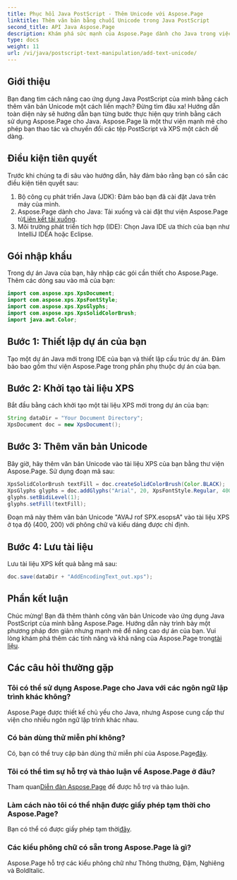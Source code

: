 ```yaml
---
title: Phục hồi Java PostScript - Thêm Unicode với Aspose.Page
linktitle: Thêm văn bản bằng chuỗi Unicode trong Java PostScript
second_title: API Java Aspose.Page
description: Khám phá sức mạnh của Aspose.Page dành cho Java trong việc thêm văn bản Unicode vào các dự án PostScript của bạn. Hãy làm theo hướng dẫn từng bước của chúng tôi để tích hợp liền mạch. Tải ngay!
type: docs
weight: 11
url: /vi/java/postscript-text-manipulation/add-text-unicode/
---
```

## Giới thiệu
Bạn đang tìm cách nâng cao ứng dụng Java PostScript của mình bằng cách thêm văn bản Unicode một cách liền mạch? Đừng tìm đâu xa! Hướng dẫn toàn diện này sẽ hướng dẫn bạn từng bước thực hiện quy trình bằng cách sử dụng Aspose.Page cho Java. Aspose.Page là một thư viện mạnh mẽ cho phép bạn thao tác và chuyển đổi các tệp PostScript và XPS một cách dễ dàng.
## Điều kiện tiên quyết
Trước khi chúng ta đi sâu vào hướng dẫn, hãy đảm bảo rằng bạn có sẵn các điều kiện tiên quyết sau:
1. Bộ công cụ phát triển Java (JDK): Đảm bảo bạn đã cài đặt Java trên máy của mình.
2.  Aspose.Page dành cho Java: Tải xuống và cài đặt thư viện Aspose.Page từ[Liên kết tải xuống](https://releases.aspose.com/page/java/).
3. Môi trường phát triển tích hợp (IDE): Chọn Java IDE ưa thích của bạn như IntelliJ IDEA hoặc Eclipse.
## Gói nhập khẩu
Trong dự án Java của bạn, hãy nhập các gói cần thiết cho Aspose.Page. Thêm các dòng sau vào mã của bạn:
```java
import com.aspose.xps.XpsDocument;
import com.aspose.xps.XpsFontStyle;
import com.aspose.xps.XpsGlyphs;
import com.aspose.xps.XpsSolidColorBrush;
import java.awt.Color;
```
## Bước 1: Thiết lập dự án của bạn
Tạo một dự án Java mới trong IDE của bạn và thiết lập cấu trúc dự án. Đảm bảo bao gồm thư viện Aspose.Page trong phần phụ thuộc dự án của bạn.
## Bước 2: Khởi tạo tài liệu XPS
Bắt đầu bằng cách khởi tạo một tài liệu XPS mới trong dự án của bạn:
```java
String dataDir = "Your Document Directory";
XpsDocument doc = new XpsDocument();
```
## Bước 3: Thêm văn bản Unicode
Bây giờ, hãy thêm văn bản Unicode vào tài liệu XPS của bạn bằng thư viện Aspose.Page. Sử dụng đoạn mã sau:
```java
XpsSolidColorBrush textFill = doc.createSolidColorBrush(Color.BLACK);
XpsGlyphs glyphs = doc.addGlyphs("Arial", 20, XpsFontStyle.Regular, 400f, 200f, "AVAJ rof SPX.esopsA");
glyphs.setBidiLevel(1);
glyphs.setFill(textFill);
```
Đoạn mã này thêm văn bản Unicode "AVAJ rof SPX.esopsA" vào tài liệu XPS ở tọa độ (400, 200) với phông chữ và kiểu dáng được chỉ định.
## Bước 4: Lưu tài liệu
Lưu tài liệu XPS kết quả bằng mã sau:
```java
doc.save(dataDir + "AddEncodingText_out.xps");
```
## Phần kết luận
Chúc mừng! Bạn đã thêm thành công văn bản Unicode vào ứng dụng Java PostScript của mình bằng Aspose.Page. Hướng dẫn này trình bày một phương pháp đơn giản nhưng mạnh mẽ để nâng cao dự án của bạn.
 Vui lòng khám phá thêm các tính năng và khả năng của Aspose.Page trong[tài liệu](https://reference.aspose.com/page/java/).
## Các câu hỏi thường gặp
### Tôi có thể sử dụng Aspose.Page cho Java với các ngôn ngữ lập trình khác không?
Aspose.Page được thiết kế chủ yếu cho Java, nhưng Aspose cung cấp thư viện cho nhiều ngôn ngữ lập trình khác nhau.
### Có bản dùng thử miễn phí không?
 Có, bạn có thể truy cập bản dùng thử miễn phí của Aspose.Page[đây](https://releases.aspose.com/).
### Tôi có thể tìm sự hỗ trợ và thảo luận về Aspose.Page ở đâu?
 Tham quan[Diễn đàn Aspose.Page](https://forum.aspose.com/c/page/39) để được hỗ trợ và thảo luận.
### Làm cách nào tôi có thể nhận được giấy phép tạm thời cho Aspose.Page?
 Bạn có thể có được giấy phép tạm thời[đây](https://purchase.aspose.com/temporary-license/).
### Các kiểu phông chữ có sẵn trong Aspose.Page là gì?
Aspose.Page hỗ trợ các kiểu phông chữ như Thông thường, Đậm, Nghiêng và BoldItalic.